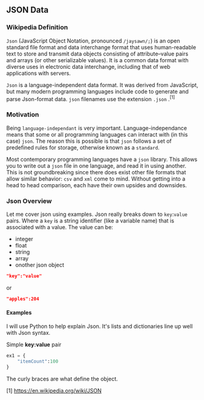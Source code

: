 ## JSON Data

### Wikipedia Definition

`Json` (JavaScript Object Notation, pronounced `/jaysawn/;`) is an open standard file format and data interchange format that uses human-readable text to store and transmit data objects consisting of attribute–value pairs and arrays (or other serializable values). It is a common data format with diverse uses in electronic data interchange, including that of web applications with servers.

`Json` is a language-independent data format. It was derived from JavaScript, but many modern programming languages include code to generate and parse Json-format data. `json` filenames use the extension `.json` .<sup>[1]</sup>

### Motivation

Being `language-independant` is very important. Language-independance means that some or all programming languages can interact with (in this case) `json`. The reason this is possible is that `json` follows a set of predefined rules for storage, otherwise known as a `standard`. 

Most contemporary programming languages have a `json` library. This allows you to write out a `json` file in one language, and read it in using another. This is not groundbreaking since there does exist other file formats that allow similar behavior: `csv` and `xml` come to mind. Without getting into a head to head comparison, each have their own upsides and downsides. 

### Json Overview

Let me cover json using examples. Json really breaks down to `key`:`value` pairs. Where a `key` is a string identifier (like a variable name) that is associated with a value. The value can be:
- integer
- float
- string
- array
- onother json object

```json
"key":"value"
```
or
```json
"apples":204
```

#### Examples

I will use Python to help explain Json. It's lists and dictionaries line up well with Json syntax.

Simple **key:value** pair

```python
ex1 = {
    "itemCount":100
}


```

The curly braces are what define the object. 



[1] https://en.wikipedia.org/wiki/JSON